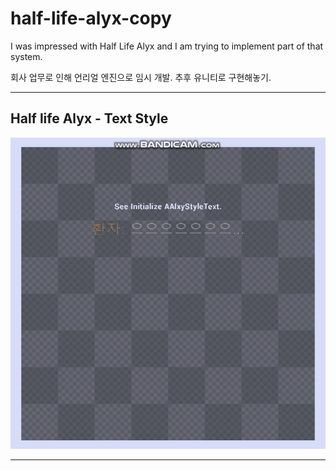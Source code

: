 # half-life-alyx-copy
I was impressed with Half Life Alyx and I am trying to implement part of that system.


회사 업무로 인해 언리얼 엔진으로 임시 개발. 추후 유니티로 구현해놓기.

***
Half life Alyx - Text Style
-------------
![](https://github.com/DevDiabloH/half-life-alxy-copy/blob/master/Image/half-life-alxy-style-text.gif)
***

